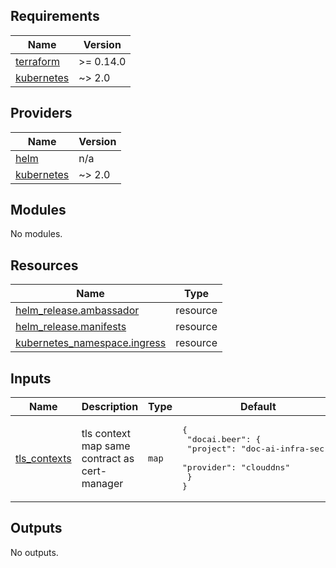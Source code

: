 ## Requirements

| Name | Version |
|------|---------|
| <a name="requirement_terraform"></a> [terraform](#requirement\_terraform) | >= 0.14.0 |
| <a name="requirement_kubernetes"></a> [kubernetes](#requirement\_kubernetes) | ~> 2.0 |

## Providers

| Name | Version |
|------|---------|
| <a name="provider_helm"></a> [helm](#provider\_helm) | n/a |
| <a name="provider_kubernetes"></a> [kubernetes](#provider\_kubernetes) | ~> 2.0 |

## Modules

No modules.

## Resources

| Name | Type |
|------|------|
| [helm_release.ambassador](https://registry.terraform.io/providers/hashicorp/helm/latest/docs/resources/release) | resource |
| [helm_release.manifests](https://registry.terraform.io/providers/hashicorp/helm/latest/docs/resources/release) | resource |
| [kubernetes_namespace.ingress](https://registry.terraform.io/providers/hashicorp/kubernetes/latest/docs/resources/namespace) | resource |

## Inputs

| Name | Description | Type | Default | Required |
|------|-------------|------|---------|:--------:|
| <a name="input_tls_contexts"></a> [tls\_contexts](#input\_tls\_contexts) | tls context map same contract as cert-manager | `map` | <pre>{<br>  "docai.beer": {<br>    "project": "doc-ai-infra-sec",<br>    "provider": "clouddns"<br>  }<br>}</pre> | no |

## Outputs

No outputs.
